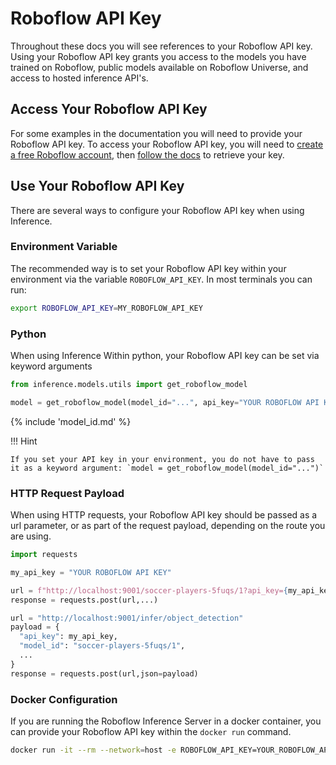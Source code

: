 # Roboflow API Key

Throughout these docs you will see references to your Roboflow API key. Using your Roboflow API key grants you access to the models you have trained on Roboflow, public models available on Roboflow Universe, and access to hosted inference API's.

## Access Your Roboflow API Key

For some examples in the documentation you will need to provide your Roboflow API key. To access your Roboflow API key, you will need to [create a free Roboflow account](https://app.roboflow.com), then [follow the docs](https://docs.roboflow.com/api-reference/authentication) to retrieve your key.

## Use Your Roboflow API Key

There are several ways to configure your Roboflow API key when using Inference.

### Environment Variable

The recommended way is to set your Roboflow API key within your environment via the variable `ROBOFLOW_API_KEY`. In most terminals you can run:

```bash
export ROBOFLOW_API_KEY=MY_ROBOFLOW_API_KEY
```

### Python

When using Inference Within python, your Roboflow API key can be set via keyword arguments

```python
from inference.models.utils import get_roboflow_model

model = get_roboflow_model(model_id="...", api_key="YOUR ROBOFLOW API KEY")
```
{% include 'model_id.md' %}

!!! Hint

    If you set your API key in your environment, you do not have to pass it as a keyword argument: `model = get_roboflow_model(model_id="...")`

### HTTP Request Payload

When using HTTP requests, your Roboflow API key should be passed as a url parameter, or as part of the request payload, depending on the route you are using.

```python
import requests

my_api_key = "YOUR ROBOFLOW API KEY"

url = f"http://localhost:9001/soccer-players-5fuqs/1?api_key={my_api_key}"
response = requests.post(url,...)

url = "http://localhost:9001/infer/object_detection"
payload = {
  "api_key": my_api_key,
  "model_id": "soccer-players-5fuqs/1",
  ...
}
response = requests.post(url,json=payload)
```

### Docker Configuration

If you are running the Roboflow Inference Server in a docker container, you can provide your Roboflow API key within the `docker run` command.

```bash
docker run -it --rm --network=host -e ROBOFLOW_API_KEY=YOUR_ROBOFLOW_API_KEY roboflow/roboflow-inference-server-cpu:latest
```
